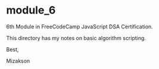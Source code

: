 # module_6

6th Module in FreeCodeCamp JavaScript DSA Certification.

This directory has my notes on basic algorithm scripting.

Best, 

Mizakson